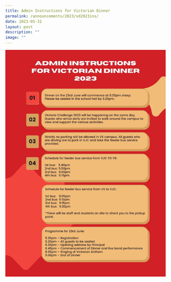 ```yaml
---
title: Admin Instructions for Victorian Dinner
permalink: /announcements/2023/vd2023ins/
date: 2023-05-31
layout: post
description: ""
image: ""
---
```

![](/images/admin%20instructions%20for%20victorian%20dinner.jpg)